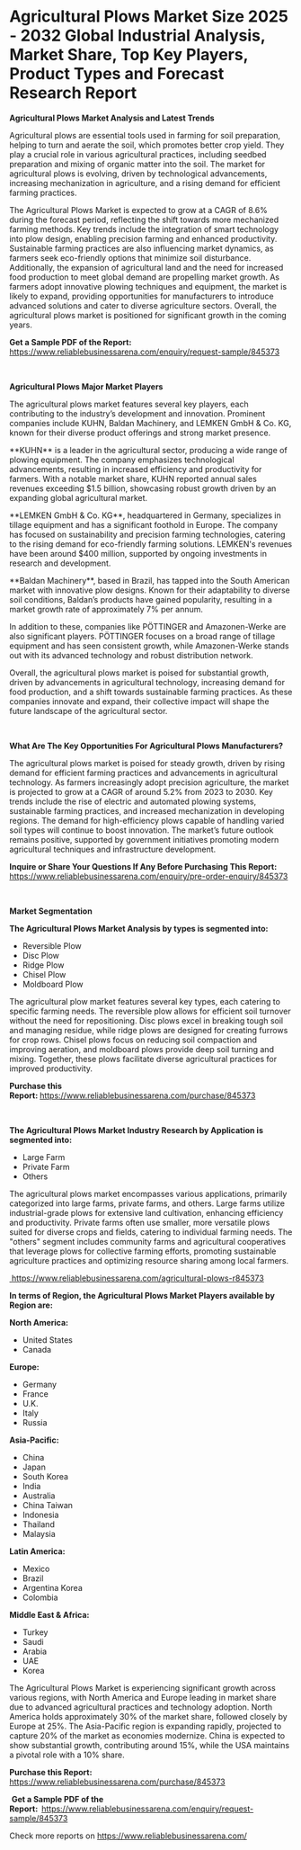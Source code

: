 <p><h1>Agricultural Plows Market Size 2025 - 2032 Global Industrial Analysis, Market Share, Top Key Players, Product Types and Forecast Research Report</h1></p><p><strong>Agricultural Plows Market Analysis and Latest Trends</strong></p>
<p><p>Agricultural plows are essential tools used in farming for soil preparation, helping to turn and aerate the soil, which promotes better crop yield. They play a crucial role in various agricultural practices, including seedbed preparation and mixing of organic matter into the soil. The market for agricultural plows is evolving, driven by technological advancements, increasing mechanization in agriculture, and a rising demand for efficient farming practices.</p><p>The Agricultural Plows Market is expected to grow at a CAGR of 8.6% during the forecast period, reflecting the shift towards more mechanized farming methods. Key trends include the integration of smart technology into plow design, enabling precision farming and enhanced productivity. Sustainable farming practices are also influencing market dynamics, as farmers seek eco-friendly options that minimize soil disturbance. Additionally, the expansion of agricultural land and the need for increased food production to meet global demand are propelling market growth. As farmers adopt innovative plowing techniques and equipment, the market is likely to expand, providing opportunities for manufacturers to introduce advanced solutions and cater to diverse agriculture sectors. Overall, the agricultural plows market is positioned for significant growth in the coming years.</p></p>
<p><strong>Get a Sample PDF of the Report:&nbsp;</strong> <a href="https://www.reliablebusinessarena.com/enquiry/request-sample/845373?utm_campaign=3558&utm_medium=2&utm_source=Github&utm_content=ia&utm_term=09042025&utm_id=agricultural-plows">https://www.reliablebusinessarena.com/enquiry/request-sample/845373</a></p>
<p>&nbsp;</p>
<p><strong>Agricultural Plows Major Market Players</strong></p>
<p><p>The agricultural plows market features several key players, each contributing to the industry’s development and innovation. Prominent companies include KUHN, Baldan Machinery, and LEMKEN GmbH & Co. KG, known for their diverse product offerings and strong market presence.</p><p>**KUHN** is a leader in the agricultural sector, producing a wide range of plowing equipment. The company emphasizes technological advancements, resulting in increased efficiency and productivity for farmers. With a notable market share, KUHN reported annual sales revenues exceeding $1.5 billion, showcasing robust growth driven by an expanding global agricultural market.</p><p>**LEMKEN GmbH & Co. KG**, headquartered in Germany, specializes in tillage equipment and has a significant foothold in Europe. The company has focused on sustainability and precision farming technologies, catering to the rising demand for eco-friendly farming solutions. LEMKEN's revenues have been around $400 million, supported by ongoing investments in research and development.</p><p>**Baldan Machinery**, based in Brazil, has tapped into the South American market with innovative plow designs. Known for their adaptability to diverse soil conditions, Baldan’s products have gained popularity, resulting in a market growth rate of approximately 7% per annum. </p><p>In addition to these, companies like PÖTTINGER and Amazonen-Werke are also significant players. PÖTTINGER focuses on a broad range of tillage equipment and has seen consistent growth, while Amazonen-Werke stands out with its advanced technology and robust distribution network.</p><p>Overall, the agricultural plows market is poised for substantial growth, driven by advancements in agricultural technology, increasing demand for food production, and a shift towards sustainable farming practices. As these companies innovate and expand, their collective impact will shape the future landscape of the agricultural sector.</p></p>
<p>&nbsp;</p>
<p><strong>What Are The Key Opportunities For Agricultural Plows Manufacturers?</strong></p>
<p><p>The agricultural plows market is poised for steady growth, driven by rising demand for efficient farming practices and advancements in agricultural technology. As farmers increasingly adopt precision agriculture, the market is projected to grow at a CAGR of around 5.2% from 2023 to 2030. Key trends include the rise of electric and automated plowing systems, sustainable farming practices, and increased mechanization in developing regions. The demand for high-efficiency plows capable of handling varied soil types will continue to boost innovation. The market’s future outlook remains positive, supported by government initiatives promoting modern agricultural techniques and infrastructure development.</p></p>
<p><strong>Inquire or Share Your Questions If Any Before Purchasing This Report:</strong> <a href="https://www.reliablebusinessarena.com/enquiry/pre-order-enquiry/845373?utm_campaign=3558&utm_medium=2&utm_source=Github&utm_content=ia&utm_term=09042025&utm_id=agricultural-plows">https://www.reliablebusinessarena.com/enquiry/pre-order-enquiry/845373</a></p>
<p>&nbsp;</p>
<p><strong>Market Segmentation</strong></p>
<p><strong>The Agricultural Plows Market Analysis by types is segmented into:</strong></p>
<p><ul><li>Reversible Plow</li><li>Disc Plow</li><li>Ridge Plow</li><li>Chisel Plow</li><li>Moldboard Plow</li></ul></p>
<p><p>The agricultural plow market features several key types, each catering to specific farming needs. The reversible plow allows for efficient soil turnover without the need for repositioning. Disc plows excel in breaking tough soil and managing residue, while ridge plows are designed for creating furrows for crop rows. Chisel plows focus on reducing soil compaction and improving aeration, and moldboard plows provide deep soil turning and mixing. Together, these plows facilitate diverse agricultural practices for improved productivity.</p></p>
<p><strong>Purchase this Report:&nbsp;</strong><a href="https://www.reliablebusinessarena.com/purchase/845373?utm_campaign=3558&utm_medium=2&utm_source=Github&utm_content=ia&utm_term=09042025&utm_id=agricultural-plows">https://www.reliablebusinessarena.com/purchase/845373</a></p>
<p>&nbsp;</p>
<p><strong>The Agricultural Plows Market Industry Research by Application is segmented into:</strong></p>
<p><ul><li>Large Farm</li><li>Private Farm</li><li>Others</li></ul></p>
<p><p>The agricultural plows market encompasses various applications, primarily categorized into large farms, private farms, and others. Large farms utilize industrial-grade plows for extensive land cultivation, enhancing efficiency and productivity. Private farms often use smaller, more versatile plows suited for diverse crops and fields, catering to individual farming needs. The "others" segment includes community farms and agricultural cooperatives that leverage plows for collective farming efforts, promoting sustainable agriculture practices and optimizing resource sharing among local farmers.</p></p>
<p><a href="https://www.reliablebusinessarena.com/agricultural-plows-r845373?utm_campaign=3558&utm_medium=2&utm_source=Github&utm_content=ia&utm_term=09042025&utm_id=agricultural-plows">&nbsp;https://www.reliablebusinessarena.com/agricultural-plows-r845373</a></p>
<p><strong>In terms of Region, the Agricultural Plows Market Players available by Region are:</strong></p>
<p>
    <p> <strong> North America: </strong>
        <ul>
            <li>United States</li>
            <li>Canada</li>
        </ul>
        </p> 
    <p> <strong> Europe: </strong>
        <ul>
            <li>Germany</li>
            <li>France</li>
            <li>U.K.</li>
            <li>Italy</li>
            <li>Russia</li>
        </ul>
        </p> 
    <p> <strong> Asia-Pacific: </strong>
        <ul>
            <li>China</li>
            <li>Japan</li>
            <li>South Korea</li>
            <li>India</li>
            <li>Australia</li>
            <li>China Taiwan</li>
            <li>Indonesia</li>
            <li>Thailand</li>
            <li>Malaysia</li>
        </ul>
        </p> 
    <p> <strong> Latin America: </strong>
        <ul>
            <li>Mexico</li>
            <li>Brazil</li>
            <li>Argentina Korea</li>
            <li>Colombia</li>
        </ul>
        </p> 
    <p> <strong> Middle East & Africa: </strong>
        <ul>
            <li>Turkey</li>
            <li>Saudi</li>
            <li>Arabia</li>
            <li>UAE</li>
            <li>Korea</li>
        </ul>
    </p>
    </p>
<p><p>The Agricultural Plows Market is experiencing significant growth across various regions, with North America and Europe leading in market share due to advanced agricultural practices and technology adoption. North America holds approximately 30% of the market share, followed closely by Europe at 25%. The Asia-Pacific region is expanding rapidly, projected to capture 20% of the market as economies modernize. China is expected to show substantial growth, contributing around 15%, while the USA maintains a pivotal role with a 10% share.</p></p>
<p><strong>Purchase this Report: </strong><a href="https://www.reliablebusinessarena.com/purchase/845373?utm_campaign=3558&utm_medium=2&utm_source=Github&utm_content=ia&utm_term=09042025&utm_id=agricultural-plows">https://www.reliablebusinessarena.com/purchase/845373</a></p>
<p>&nbsp;<strong>Get a Sample PDF of the Report:&nbsp;&nbsp;</strong><a href="https://www.reliablebusinessarena.com/enquiry/request-sample/845373?utm_campaign=3558&utm_medium=2&utm_source=Github&utm_content=ia&utm_term=09042025&utm_id=agricultural-plows">https://www.reliablebusinessarena.com/enquiry/request-sample/845373</a></p>
<p><strong></strong></p>
<p>Check more reports on <a href="https://www.reliablebusinessarena.com/?utm_campaign=3558&utm_medium=2&utm_source=Github&utm_content=ia&utm_term=09042025&utm_id=agricultural-plows">https://www.reliablebusinessarena.com/</a></p>